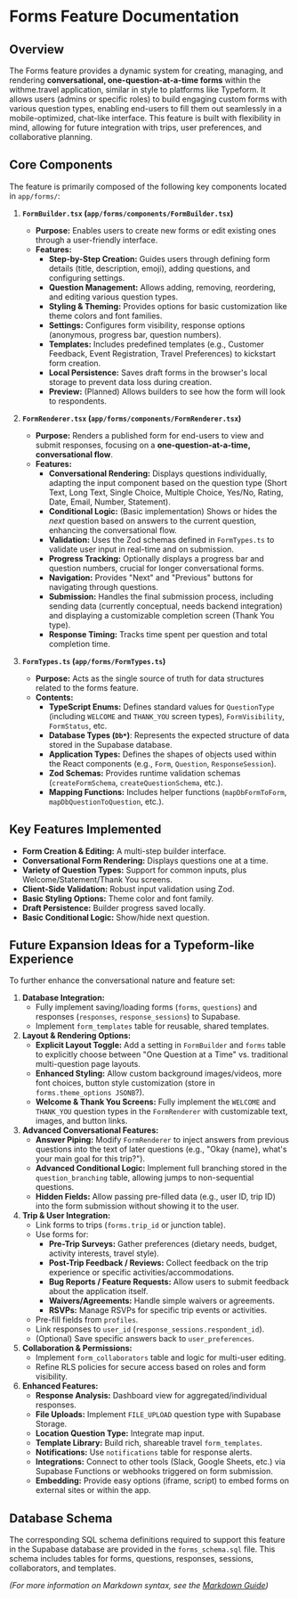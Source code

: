 # Forms Feature Documentation

## Overview

The Forms feature provides a dynamic system for creating, managing, and rendering **conversational, one-question-at-a-time forms** within the withme.travel application, similar in style to platforms like Typeform. It allows users (admins or specific roles) to build engaging custom forms with various question types, enabling end-users to fill them out seamlessly in a mobile-optimized, chat-like interface. This feature is built with flexibility in mind, allowing for future integration with trips, user preferences, and collaborative planning.

## Core Components

The feature is primarily composed of the following key components located in `app/forms/`:

1.  **`FormBuilder.tsx` (`app/forms/components/FormBuilder.tsx`)**

    - **Purpose:** Enables users to create new forms or edit existing ones through a user-friendly interface.
    - **Features:**
      - **Step-by-Step Creation:** Guides users through defining form details (title, description, emoji), adding questions, and configuring settings.
      - **Question Management:** Allows adding, removing, reordering, and editing various question types.
      - **Styling & Theming:** Provides options for basic customization like theme colors and font families.
      - **Settings:** Configures form visibility, response options (anonymous, progress bar, question numbers).
      - **Templates:** Includes predefined templates (e.g., Customer Feedback, Event Registration, Travel Preferences) to kickstart form creation.
      - **Local Persistence:** Saves draft forms in the browser's local storage to prevent data loss during creation.
      - **Preview:** (Planned) Allows builders to see how the form will look to respondents.

2.  **`FormRenderer.tsx` (`app/forms/components/FormRenderer.tsx`)**

    - **Purpose:** Renders a published form for end-users to view and submit responses, focusing on a **one-question-at-a-time, conversational flow**.
    - **Features:**
      - **Conversational Rendering:** Displays questions individually, adapting the input component based on the question type (Short Text, Long Text, Single Choice, Multiple Choice, Yes/No, Rating, Date, Email, Number, Statement).
      - **Conditional Logic:** (Basic implementation) Shows or hides the _next_ question based on answers to the current question, enhancing the conversational flow.
      - **Validation:** Uses the Zod schemas defined in `FormTypes.ts` to validate user input in real-time and on submission.
      - **Progress Tracking:** Optionally displays a progress bar and question numbers, crucial for longer conversational forms.
      - **Navigation:** Provides "Next" and "Previous" buttons for navigating through questions.
      - **Submission:** Handles the final submission process, including sending data (currently conceptual, needs backend integration) and displaying a customizable completion screen (Thank You type).
      - **Response Timing:** Tracks time spent per question and total completion time.

3.  **`FormTypes.ts` (`app/forms/FormTypes.ts`)**
    - **Purpose:** Acts as the single source of truth for data structures related to the forms feature.
    - **Contents:**
      - **TypeScript Enums:** Defines standard values for `QuestionType` (including `WELCOME` and `THANK_YOU` screen types), `FormVisibility`, `FormStatus`, etc.
      - **Database Types (`Db*`)**: Represents the expected structure of data stored in the Supabase database.
      - **Application Types:** Defines the shapes of objects used within the React components (e.g., `Form`, `Question`, `ResponseSession`).
      - **Zod Schemas:** Provides runtime validation schemas (`createFormSchema`, `createQuestionSchema`, etc.).
      - **Mapping Functions:** Includes helper functions (`mapDbFormToForm`, `mapDbQuestionToQuestion`, etc.).

## Key Features Implemented

- **Form Creation & Editing:** A multi-step builder interface.
- **Conversational Form Rendering:** Displays questions one at a time.
- **Variety of Question Types:** Support for common inputs, plus Welcome/Statement/Thank You screens.
- **Client-Side Validation:** Robust input validation using Zod.
- **Basic Styling Options:** Theme color and font family.
- **Draft Persistence:** Builder progress saved locally.
- **Basic Conditional Logic:** Show/hide next question.

## Future Expansion Ideas for a Typeform-like Experience

To further enhance the conversational nature and feature set:

1.  **Database Integration:**
    - Fully implement saving/loading forms (`forms`, `questions`) and responses (`responses`, `response_sessions`) to Supabase.
    - Implement `form_templates` table for reusable, shared templates.
2.  **Layout & Rendering Options:**
    - **Explicit Layout Toggle:** Add a setting in `FormBuilder` and `forms` table to explicitly choose between "One Question at a Time" vs. traditional multi-question page layouts.
    - **Enhanced Styling:** Allow custom background images/videos, more font choices, button style customization (store in `forms.theme_options JSONB`?).
    - **Welcome & Thank You Screens:** Fully implement the `WELCOME` and `THANK_YOU` question types in the `FormRenderer` with customizable text, images, and button links.
3.  **Advanced Conversational Features:**
    - **Answer Piping:** Modify `FormRenderer` to inject answers from previous questions into the text of later questions (e.g., "Okay {name}, what's your main goal for this trip?").
    - **Advanced Conditional Logic:** Implement full branching stored in the `question_branching` table, allowing jumps to non-sequential questions.
    - **Hidden Fields:** Allow passing pre-filled data (e.g., user ID, trip ID) into the form submission without showing it to the user.
4.  **Trip & User Integration:**
    - Link forms to trips (`forms.trip_id` or junction table).
    - Use forms for:
      - **Pre-Trip Surveys:** Gather preferences (dietary needs, budget, activity interests, travel style).
      - **Post-Trip Feedback / Reviews:** Collect feedback on the trip experience or specific activities/accommodations.
      - **Bug Reports / Feature Requests:** Allow users to submit feedback about the application itself.
      - **Waivers/Agreements:** Handle simple waivers or agreements.
      - **RSVPs:** Manage RSVPs for specific trip events or activities.
    - Pre-fill fields from `profiles`.
    - Link responses to `user_id` (`response_sessions.respondent_id`).
    - (Optional) Save specific answers back to `user_preferences`.
5.  **Collaboration & Permissions:**
    - Implement `form_collaborators` table and logic for multi-user editing.
    - Refine RLS policies for secure access based on roles and form visibility.
6.  **Enhanced Features:**
    - **Response Analysis:** Dashboard view for aggregated/individual responses.
    - **File Uploads:** Implement `FILE_UPLOAD` question type with Supabase Storage.
    - **Location Question Type:** Integrate map input.
    - **Template Library:** Build rich, shareable travel `form_templates`.
    - **Notifications:** Use `notifications` table for response alerts.
    - **Integrations:** Connect to other tools (Slack, Google Sheets, etc.) via Supabase Functions or webhooks triggered on form submission.
    - **Embedding:** Provide easy options (iframe, script) to embed forms on external sites or within the app.

## Database Schema

The corresponding SQL schema definitions required to support this feature in the Supabase database are provided in the `forms_schema.sql` file. This schema includes tables for forms, questions, responses, sessions, collaborators, and templates.

_(For more information on Markdown syntax, see the [Markdown Guide](https://www.markdownguide.org/getting-started/))_
